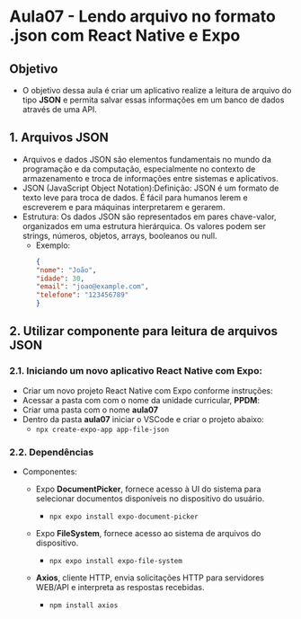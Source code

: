 # Aula07 - Lendo arquivo no formato .json com React Native e Expo

## Objetivo
- O objetivo dessa aula é criar um aplicativo realize a leitura de arquivo do tipo **JSON** e permita salvar essas informações em um banco de dados através de uma API.

## 1. Arquivos JSON
- Arquivos e dados JSON são elementos fundamentais no mundo da programação e da computação, especialmente no contexto de armazenamento e troca de informações entre sistemas e aplicativos.
- JSON (JavaScript Object Notation):Definição: JSON é um formato de texto leve para troca de dados. É fácil para humanos lerem e escreverem e para máquinas interpretarem e gerarem.
- Estrutura: Os dados JSON são representados em pares chave-valor, organizados em uma estrutura hierárquica. Os valores podem ser strings, números, objetos, arrays, booleanos ou null.
  - Exemplo:
    ````JSON
    {
    "nome": "João",
    "idade": 30,
    "email": "joao@example.com",
    "telefone": "123456789"
    }
    ````

## 2. Utilizar componente para leitura de arquivos JSON
### 2.1. Iniciando um novo aplicativo React Native com Expo:
- Criar um novo projeto React Native com Expo conforme instruções:
- Acessar a pasta com com o nome da unidade curricular, **PPDM**:
- Criar uma pasta com o nome **aula07**
- Dentro da pasta **aula07** iniciar o VSCode e criar o projeto abaixo:
    - `npx create-expo-app app-file-json`

### 2.2. Dependências
- Componentes:
  - Expo **DocumentPicker**, fornece acesso à UI do sistema para selecionar documentos disponíveis no dispositivo do usuário.
    - `npx expo install expo-document-picker`  

  - Expo **FileSystem**, fornece acesso ao sistema de arquivos do dispositivo.
    - `npx expo install expo-file-system`  

  - **Axios**, cliente HTTP, envia solicitações HTTP para servidores WEB/API e interpreta as respostas recebidas.
    - `npm install axios`  



